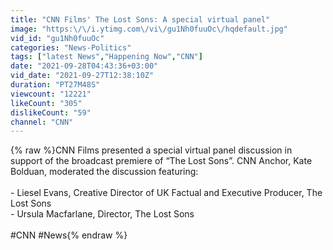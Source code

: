 ```yaml
---
title: "CNN Films' The Lost Sons: A special virtual panel"
image: "https:\/\/i.ytimg.com\/vi\/gu1Nh0fuuOc\/hqdefault.jpg"
vid_id: "gu1Nh0fuuOc"
categories: "News-Politics"
tags: ["latest News","Happening Now","CNN"]
date: "2021-09-28T04:43:36+03:00"
vid_date: "2021-09-27T12:38:10Z"
duration: "PT27M48S"
viewcount: "12221"
likeCount: "305"
dislikeCount: "59"
channel: "CNN"
---
```

{% raw %}CNN Films presented a special virtual panel discussion in support of the broadcast premiere of “The Lost Sons”. CNN Anchor, Kate Bolduan, moderated the discussion featuring: <br /> <br />- Liesel Evans, Creative Director of UK Factual and Executive Producer, The   Lost Sons<br />- Ursula Macfarlane, Director, The Lost Sons<br /><br />#CNN #News{% endraw %}
